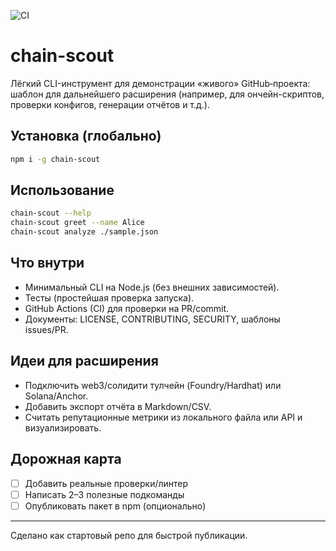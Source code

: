 ![CI](https://github.com/Suckhept/chain-scout/actions/workflows/ci.yml/badge.svg)

# chain-scout
Лёгкий CLI-инструмент для демонстрации «живого» GitHub‑проекта: шаблон для дальнейшего расширения
(например, для ончейн-скриптов, проверки конфигов, генерации отчётов и т.д.).

## Установка (глобально)
```bash
npm i -g chain-scout
```

## Использование
```bash
chain-scout --help
chain-scout greet --name Alice
chain-scout analyze ./sample.json
```

## Что внутри
- Минимальный CLI на Node.js (без внешних зависимостей).
- Тесты (простейшая проверка запуска).
- GitHub Actions (CI) для проверки на PR/commit.
- Документы: LICENSE, CONTRIBUTING, SECURITY, шаблоны issues/PR.

## Идеи для расширения
- Подключить web3/солидити тулчейн (Foundry/Hardhat) или Solana/Anchor.
- Добавить экспорт отчёта в Markdown/CSV.
- Считать репутационные метрики из локального файла или API и визуализировать.

## Дорожная карта
- [ ] Добавить реальные проверки/линтер
- [ ] Написать 2–3 полезные подкоманды
- [ ] Опубликовать пакет в npm (опционально)

---
Сделано как стартовый репо для быстрой публикации.
